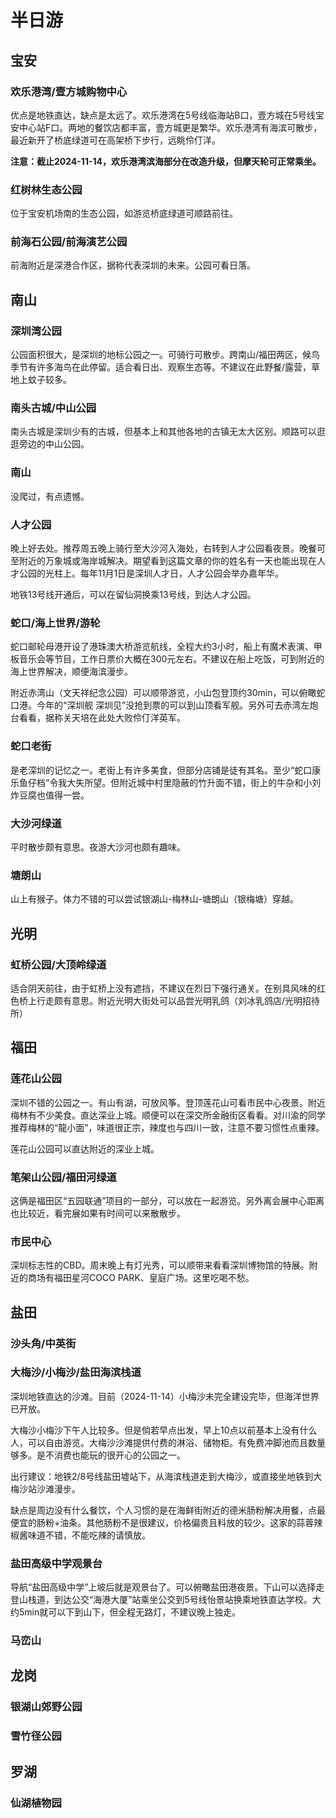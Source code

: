 # 半日游

## 宝安

### 欢乐港湾/壹方城购物中心

优点是地铁直达，缺点是太远了。欢乐港湾在5号线临海站B口，壹方城在5号线宝安中心站F口。两地的餐饮店都丰富，壹方城更是繁华。欢乐港湾有海滨可散步，最近新开了桥底绿道可在高架桥下步行，远眺伶仃洋。

**注意：截止2024-11-14，欢乐港湾滨海部分在改造升级，但摩天轮可正常乘坐。**

### 红树林生态公园

位于宝安机场南的生态公园，如游览桥底绿道可顺路前往。

### 前海石公园/前海演艺公园

前海附近是深港合作区，据称代表深圳的未来。公园可看日落。

## 南山

### 深圳湾公园

公园面积很大，是深圳的地标公园之一。可骑行可散步。跨南山/福田两区，候鸟季节有许多海鸟在此停留。适合看日出、观察生态等。不建议在此野餐/露营，草地上蚊子较多。

### 南头古城/中山公园

南头古城是深圳少有的古城，但基本上和其他各地的古镇无太大区别。顺路可以逛逛旁边的中山公园。

### 南山

没爬过，有点遗憾。

### 人才公园

晚上好去处。推荐周五晚上骑行至大沙河入海处，右转到人才公园看夜景。晚餐可至附近的万象城或海岸城解决。期望看到这篇文章的你的姓名有一天也能出现在人才公园的光柱上。每年11月1日是深圳人才日，人才公园会举办嘉年华。

地铁13号线开通后，可以在留仙洞换乘13号线，到达人才公园。

### 蛇口/海上世界/游轮

蛇口邮轮母港开设了港珠澳大桥游览航线，全程大约3小时，船上有魔术表演、甲板音乐会等节目，工作日票价大概在300元左右。不建议在船上吃饭，可到附近的海上世界解决，顺便海滨漫步。

附近赤湾山（文天祥纪念公园）可以顺带游览，小山包登顶约30min，可以俯瞰蛇口港。今年的“深圳舰 深圳见”没抢到票的可以到山顶看军舰。另外可去赤湾左炮台看看，据称关天培在此处大败伶仃洋英军。

### 蛇口老街

是老深圳的记忆之一。老街上有许多美食，但部分店铺是徒有其名。至少“蛇口康乐鱼仔档”令我大失所望。但附近城中村里隐蔽的竹升面不错，街上的牛杂和小刘炸豆腐也值得一尝。

### 大沙河绿道

平时散步颇有意思。夜游大沙河也颇有趣味。

### 塘朗山

山上有猴子。体力不错的可以尝试银湖山-梅林山-塘朗山（银梅塘）穿越。

## 光明

### 虹桥公园/大顶岭绿道

适合阴天前往，由于虹桥上没有遮挡，不建议在烈日下强行通关。在别具风味的红色桥上行走颇有意思。附近光明大街处可以品尝光明乳鸽（刘冰乳鸽店/光明招待所）

## 福田

### 莲花山公园

深圳不错的公园之一。有山有湖，可放风筝。登顶莲花山可看市民中心夜景。附近梅林有不少美食。直达深业上城。顺便可以在深交所金融街区看看。对川渝的同学推荐梅林的“龍小面”，味道很正宗，辣度也与四川一致，注意不要习惯性点重辣。

莲花山公园可以直达附近的深业上城。

### 笔架山公园/福田河绿道

这俩是福田区“五园联通”项目的一部分，可以放在一起游览。另外离会展中心距离也比较近，看完展如果有时间可以来散散步。

### 市民中心

深圳标志性的CBD。周末晚上有灯光秀，可以顺带来看看深圳博物馆的特展。附近的商场有福田星河COCO PARK、皇庭广场。这里吃喝不愁。

## 盐田 

### 沙头角/中英街

### 大梅沙/小梅沙/盐田海滨栈道

深圳地铁直达的沙滩。目前（2024-11-14）小梅沙未完全建设完毕，但海洋世界已开放。

大梅沙小梅沙下午人比较多。但是倘若早点出发，早上10点以前基本上没有什么人，可以自由游览。大梅沙沙滩提供付费的淋浴、储物柜。有免费冲脚池而且数量够多。是不消费也能玩的很开心的公园之一。

出行建议：地铁2/8号线盐田墟站下，从海滨栈道走到大梅沙，或直接坐地铁到大梅沙站沙滩漫步。

缺点是周边没有什么餐饮，个人习惯的是在海鲜街附近的德米肠粉解决用餐，点最便宜的肠粉+油条。其他肠粉不是很建议，价格偏贵且料放的较少。这家的蒜蓉辣椒酱味道不错，不能吃辣的请慎放。

### 盐田高级中学观景台

导航“盐田高级中学”上坡后就是观景台了。可以俯瞰盐田港夜景。下山可以选择走登山栈道，到达公交“海港大厦”站乘坐公交到5号线怡景站换乘地铁直达学校。大约5min就可以下到山下，但全程无路灯，不建议晚上独走。

### 马峦山

## 龙岗

### 银湖山郊野公园

### 雪竹径公园

## 罗湖

### 仙湖植物园